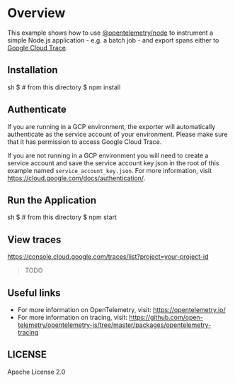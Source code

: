 # Overview

This example shows how to use [@opentelemetry/node](https://github.com/open-telemetry/opentelemetry-js/tree/master/packages/opentelemetry-node) to instrument a simple Node.js application - e.g. a batch job - and export spans either to [Google Cloud Trace](https://cloud.google.com/trace/).

## Installation

sh
$ # from this directory
$ npm install


## Authenticate

If you are running in a GCP environment, the exporter will automatically authenticate as the service account of your environment. Please make sure that it has permission to access Google Cloud Trace.

If you are not running in a GCP environment you will need to create a service account and save the service account key json in the root of this example named `service_account_key.json`. For more information, visit <https://cloud.google.com/docs/authentication/>.

## Run the Application

sh
$ # from this directory
$ npm start


## View traces

https://console.cloud.google.com/traces/list?project=your-project-id

> TODO

## Useful links
- For more information on OpenTelemetry, visit: <https://opentelemetry.io/>
- For more information on tracing, visit: <https://github.com/open-telemetry/opentelemetry-js/tree/master/packages/opentelemetry-tracing>

## LICENSE

Apache License 2.0